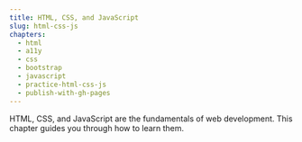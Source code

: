 ```yaml
---
title: HTML, CSS, and JavaScript
slug: html-css-js
chapters:
  - html
  - a11y
  - css
  - bootstrap
  - javascript
  - practice-html-css-js
  - publish-with-gh-pages
---
```


HTML, CSS, and JavaScript are the fundamentals of web development. This chapter
guides you through how to learn them.